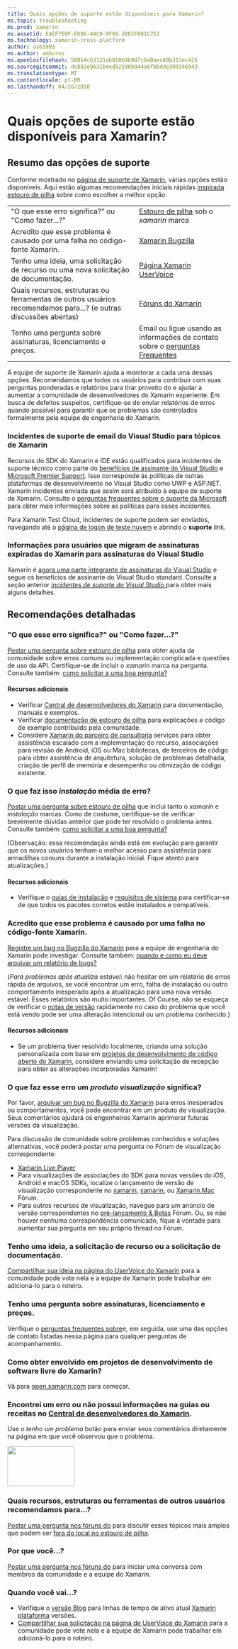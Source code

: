 ```yaml
---
title: Quais opções de suporte estão disponíveis para Xamarin?
ms.topic: troubleshooting
ms.prod: xamarin
ms.assetid: E4EF7E0F-ED86-44C9-9F98-38ECF881C7E2
ms.technology: xamarin-cross-platform
author: asb3993
ms.author: amburns
ms.openlocfilehash: 500b4c63131ab850b4b9d7c6a0aec49b313ec426
ms.sourcegitcommit: dc882e9631b4ed52596b944a6fbbdde309346943
ms.translationtype: MT
ms.contentlocale: pt-BR
ms.lasthandoff: 04/26/2018
---
```

# <a name="what-support-options-are-available-for-xamarin"></a>Quais opções de suporte estão disponíveis para Xamarin?

## <a name="summary-of-support-options"></a>Resumo das opções de suporte

Conforme mostrado no [página de suporte de Xamarin](https://www.xamarin.com/support), várias opções estão disponíveis.  Aqui estão algumas recomendações iniciais rápidas [inspirada estouro de pilha](http://stackoverflow.com/help/product-support) sobre como escolher a melhor opção:

|   |   |
|---|---|
|"O que esse erro significa?" ou "Como fazer...?"|[Estouro de pilha](http://stackoverflow.com/questions/ask?tags=xamarin) sob o *xamarin* marca|
|Acredito que esse problema é causado por uma falha no código-fonte Xamarin.|[Xamarin Bugzilla](https://bugzilla.xamarin.com/page.cgi?id=bug-writing.html)|
|Tenho uma ideia, uma solicitação de recurso ou uma nova solicitação de documentação.|[Página Xamarin UserVoice](https://xamarin.uservoice.com)|
|Quais recursos, estruturas ou ferramentas de outros usuários recomendamos para...? (e outras discussões abertas)|[Fóruns do Xamarin](https://forums.xamarin.com)|
|Tenho uma pergunta sobre assinaturas, licenciamento e preços.|Email ou ligue usando as informações de contato sobre o [perguntas Frequentes](https://www.xamarin.com/faq)|

A equipe de suporte de Xamarin ajuda a monitorar a cada uma dessas opções.  Recomendamos que todos os usuários para contribuir com suas perguntas ponderadas e relatórios para tirar proveito do e ajudar a aumentar a comunidade de desenvolvedores do Xamarin experiente.  Em busca de defeitos suspeitos, certifique-se de enviar relatórios de erros quando possível para garantir que os problemas são controlados formalmente pela equipe de engenharia do Xamarin.

<a name="Visual_Studio_email_support_incidents_for_Xamarin_topics"/>

### <a name="visual-studio-email-support-incidents-for-xamarin-topics"></a>Incidentes de suporte de email do Visual Studio para tópicos de Xamarin

Recursos do SDK do Xamarin e IDE estão qualificados para incidentes de suporte técnico como parte do [benefícios de assinante do Visual Studio](https://msdn.microsoft.com/subscriptions/bb266240) e [Microsoft Premier Support](https://www.microsoft.com/microsoftservices/support.aspx).  Isso corresponde às políticas de outras plataformas de desenvolvimento no Visual Studio como UWP e ASP.NET.  Xamarin incidentes enviada que assim será atribuído à equipe de suporte de Xamarin.  Consulte o [perguntas frequentes sobre o suporte da Microsoft](https://support.microsoft.com/gp/offerprophone) para obter mais informações sobre as políticas para esses incidentes.

Para Xamarin Test Cloud, incidentes de suporte podem ser enviados, navegando até o [página de logon de teste nuvem](https://testcloud.xamarin.com/login) e abrindo o **suporte** link.

### <a name="information-for-users-migrating-from-expired-xamarin-subscriptions-to-visual-studio-subscriptions"></a>Informações para usuários que migram de assinaturas expiradas do Xamarin para assinaturas do Visual Studio

Xamarin é [agora uma parte integrante de assinaturas do Visual Studio](https://blog.xamarin.com/xamarin-for-all/) e segue os benefícios de assinante do Visual Studio standard.  Consulte a seção anterior [ *incidentes de suporte do Visual Studio* ](#Visual_Studio_email_support_incidents_for_Xamarin_topics) para obter mais alguns detalhes.

## <a name="detailed-recommendations"></a>Recomendações detalhadas

### <a name="what-does-this-error-mean-or-how-do-i--"></a>"O que esse erro significa?" ou "Como fazer...?"

[Postar uma pergunta sobre estouro de pilha](http://stackoverflow.com/questions/ask?tags=xamarin) para obter ajuda da comunidade sobre erros comuns ou implementação complicada e questões de uso da API.  Certifique-se de incluir o _xamarin_ marca na pergunta.  Consulte também: [como solicitar a uma boa pergunta?](http://stackoverflow.com/help/how-to-ask)

#### <a name="additional-resources"></a>Recursos adicionais

-   Verificar [Central de desenvolvedores do Xamarin](/index.md) para documentação, manuais e exemplos.
-   Verificar [documentação de estouro de pilha](http://stackoverflow.com/documentation) para explicações e código de exemplo contribuído pela comunidade.
-   Considere [Xamarin do parceiro de consultoria](https://www.xamarin.com/consulting-partners) serviços para obter assistência escalado com a implementação do recurso, associações para revisão de Android, iOS ou Mac bibliotecas, de terceiros de código para obter assistência de arquitetura, solução de problemas detalhada, criação de perfil de memória e desempenho ou otimização de código existente.

### <a name="what-does-this-installation-error-mean"></a>O que faz isso _instalação_ média de erro?

[Postar uma pergunta sobre estouro de pilha](http://stackoverflow.com/questions/ask?tags=xamarin+installation) que inclui tanto o _xamarin_ e _instalação_ marcas.  Como de costume, certifique-se de verificar brevemente dúvidas anterior que pode ter resolvido o problema antes.  Consulte também: [como solicitar a uma boa pergunta?](http://stackoverflow.com/help/how-to-ask)

(Observação: essa recomendação ainda está em evolução para garantir que os novos usuários tenham o melhor acesso para assistência para armadilhas comuns durante a instalação inicial.  Fique atento para atualizações.)

#### <a name="additional-resources"></a>Recursos adicionais

-   Verifique o [guias de instalação](~/cross-platform/get-started/installation/index.md) e [requisitos de sistema](~/cross-platform/get-started/requirements.md) para certificar-se de que todos os pacotes corretos estão instalados e compatíveis.

### <a name="i-believe-this-problem-is-caused-by-a-defect-in-the-xamarin-source-code"></a>Acredito que esse problema é causado por uma falha no código-fonte Xamarin.

[Registre um bug no Bugzilla do Xamarin](https://bugzilla.xamarin.com/page.cgi?id=bug-writing.html) para a equipe de engenharia do Xamarin pode investigar.  Consulte também: [quando e como eu deve arquivar um relatório de bugs?](~/cross-platform/troubleshooting/questions/howto-file-bug.md)

(*Para problemas após atualiza estável*: não hesitar em um relatório de erros rápida de arquivos, se você encontrar um erro, falha de instalação ou outro comportamento inesperado após a atualização para uma nova versão estável.  Esses relatórios são muito importantes.  Of Course, não se esqueça de verificar o [notas de versão](https://developer.xamarin.com/releases/) rapidamente no caso do problema que você está vendo pode ser uma alteração intencional ou um problema conhecido.)

#### <a name="additional-resources"></a>Recursos adicionais

-   Se um problema tiver resolvido localmente, criando uma solução personalizada com base em [projetos de desenvolvimento de código aberto do Xamarin](http://open.xamarin.com/), considere enviando uma solicitação de recepção para obter as alterações incorporadas Xamarin!

### <a name="what-does-this-error-in-a-preview-product-mean"></a>O que faz esse erro um _produto visualização_ significa?

Por favor, [arquivar um bug no Bugzilla do Xamarin](https://bugzilla.xamarin.com/page.cgi?id=bug-writing.html) para erros inesperados ou comportamentos, você pode encontrar em um produto de visualização.  Seus comentários ajudará os engenheiros Xamarin aprimorar futuras versões da visualização.

Para discussão de comunidade sobre problemas conhecidos e soluções alternativas, você poderá postar uma pergunta no Fórum de visualização correspondente:

-   [Xamarin Live Player](https://forums.xamarin.com/categories/live-player)
-   Para visualizações de associações do SDK para novas versões do iOS, Android e macOS SDKs, localize o lançamento de versão de visualização correspondente no [xamarin](http://forums.xamarin.com/categories/android), [xamarin](http://forums.xamarin.com/categories/ios), ou [Xamarin.Mac ](http://forums.xamarin.com/categories/mac) Fórum.
-   Para outros recursos de visualização, navegue para um anúncio de versão correspondentes no [pré-lançamento & Betas](http://forums.xamarin.com/categories/xamarin-prerelease) Fórum.  Ou, se não houver nenhuma correspondência comunicado, fique à vontade para aumentar sua pergunta em seu próprio thread no Fórum.

### <a name="i-have-an-idea-feature-request-or-documentation-request"></a>Tenho uma ideia, a solicitação de recurso ou a solicitação de documentação.

[Compartilhar sua ideia na página do UserVoice do Xamarin](https://xamarin.uservoice.com) para a comunidade pode vote nela e a equipe de Xamarin pode trabalhar em adicioná-lo para o roteiro.

### <a name="i-have-a-question-about-subscriptions-licensing-or-pricing"></a>Tenho uma pergunta sobre assinaturas, licenciamento e preços.

Verifique o [perguntas frequentes sobre](https://www.xamarin.com/faq)e, em seguida, use uma das opções de contato listadas nessa página para qualquer perguntas de acompanhamento.

### <a name="how-do-i-get-involved-in-xamarins-open-source-development-projects"></a>Como obter envolvido em projetos de desenvolvimento de software livre do Xamarin?

Vá para [open.xamarin.com](http://open.xamarin.com/) para começar.

### <a name="i-found-a-mistake-or-missing-information-in-the-guides-or-recipes-on-the-xamarin-developer-centerindexmd"></a>Encontrei um erro ou não possui informações na guias ou receitas no [Central de desenvolvedores do Xamarin](/index.md).

Use o _tenho um problema_ botão para enviar seus comentários diretamente na página em que você observou que o problema.

[<img src="support-options-images/feedback.png" style="width: 152px; height: 90px;">](support-options-images/feedback.png)

### <a name="what-resources-frameworks-or-tools-do-other-users-recommend-for--"></a>Quais recursos, estruturas ou ferramentas de outros usuários recomendamos para...?

[Postar uma pergunta nos fóruns do](https://forums.xamarin.com/) para discutir esses tópicos mais amplos que podem ser [fora do local no estouro de pilha](http://stackoverflow.com/help/dont-ask).

### <a name="why-do-you--"></a>Por que você...?

[Postar uma pergunta nos fóruns do](https://forums.xamarin.com/) para iniciar uma conversa com membros da comunidade e a equipe do Xamarin.

### <a name="when-will-you--"></a>Quando você vai...?

-   Verifique o [versão Blog](http://releases.xamarin.com/) para linhas de tempo de ativo atual [Xamarin plataforma](https://www.xamarin.com/platform) versões.
-   [Compartilhar sua solicitação na página de UserVoice do Xamarin](https://xamarin.uservoice.com) para a comunidade pode vote nela e a equipe de Xamarin pode trabalhar em adicioná-lo para o roteiro.

